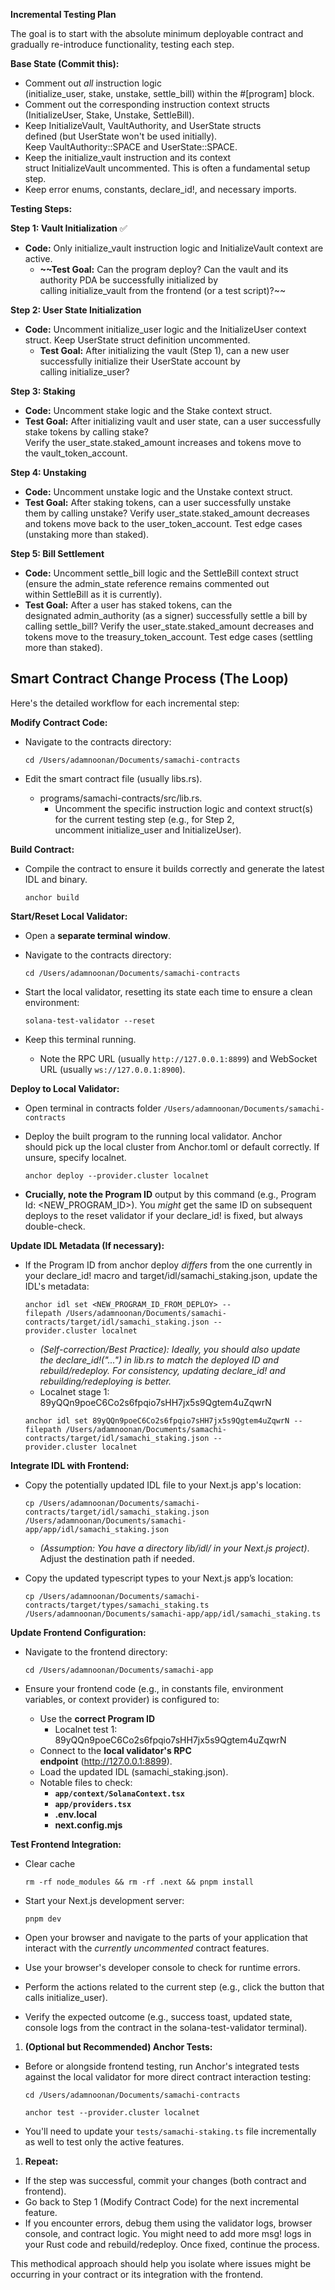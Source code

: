 **Incremental Testing Plan**

The goal is to start with the absolute minimum deployable contract and gradually re-introduce functionality, testing each step.

**Base State (Commit this):**

- Comment out *all* instruction logic (initialize_user, stake, unstake, settle_bill) within the #[program] block.
- Comment out the corresponding instruction context structs (InitializeUser, Stake, Unstake, SettleBill).
- Keep InitializeVault, VaultAuthority, and UserState structs defined (but UserState won't be used initially). Keep VaultAuthority::SPACE and UserState::SPACE.
- Keep the initialize_vault instruction and its context struct InitializeVault uncommented. This is often a fundamental setup step.
- Keep error enums, constants, declare_id!, and necessary imports.

**Testing Steps:**

**Step 1: Vault Initialization** ✅

- **Code:** Only initialize_vault instruction logic and InitializeVault context are active.
    - **~~Test Goal:** Can the program deploy? Can the vault and its authority PDA be successfully initialized by calling initialize_vault from the frontend (or a test script)?~~

**Step 2: User State Initialization**

- **Code:** Uncomment initialize_user logic and the InitializeUser context struct. Keep UserState struct definition uncommented.
    - **Test Goal:** After initializing the vault (Step 1), can a new user successfully initialize their UserState account by calling initialize_user?

**Step 3: Staking**

- **Code:** Uncomment stake logic and the Stake context struct.
- **Test Goal:** After initializing vault and user state, can a user successfully stake tokens by calling stake? Verify the user_state.staked_amount increases and tokens move to the vault_token_account.

**Step 4: Unstaking**

- **Code:** Uncomment unstake logic and the Unstake context struct.
- **Test Goal:** After staking tokens, can a user successfully unstake them by calling unstake? Verify user_state.staked_amount decreases and tokens move back to the user_token_account. Test edge cases (unstaking more than staked).

**Step 5: Bill Settlement**

- **Code:** Uncomment settle_bill logic and the SettleBill context struct (ensure the admin_state reference remains commented out within SettleBill as it is currently).
- **Test Goal:** After a user has staked tokens, can the designated admin_authority (as a signer) successfully settle a bill by calling settle_bill? Verify the user_state.staked_amount decreases and tokens move to the treasury_token_account. Test edge cases (settling more than staked).

## **Smart Contract Change Process (The Loop)**

Here's the detailed workflow for each incremental step:

**Modify Contract Code:**

- Navigate to the contracts directory:
    
    `cd /Users/adamnoonan/Documents/samachi-contracts`
    
- Edit the smart contract file (usually libs.rs).
    - programs/samachi-contracts/src/lib.rs.
        - Uncomment the specific instruction logic and context struct(s) for the current testing step (e.g., for Step 2, uncomment initialize_user and InitializeUser).

**Build Contract:**

- Compile the contract to ensure it builds correctly and generate the latest IDL and binary.
    
    `anchor build`
    

**Start/Reset Local Validator:**

- Open a **separate terminal window**.
- Navigate to the contracts directory:
    
    `cd /Users/adamnoonan/Documents/samachi-contracts`
    
- Start the local validator, resetting its state each time to ensure a clean environment:
    
    `solana-test-validator --reset`
    
- Keep this terminal running.
    - Note the RPC URL (usually `http://127.0.0.1:8899`) and WebSocket URL (usually `ws://127.0.0.1:8900`).

**Deploy to Local Validator:**

- Open terminal in contracts folder `/Users/adamnoonan/Documents/samachi-contracts`
- Deploy the built program to the running local validator. Anchor should pick up the local cluster from Anchor.toml or default correctly. If unsure, specify localnet.
    
    `anchor deploy --provider.cluster localnet`
    
- **Crucially, note the Program ID** output by this command (e.g., Program Id: <NEW_PROGRAM_ID>). You *might* get the same ID on subsequent deploys to the reset validator if your declare_id! is fixed, but always double-check.

**Update IDL Metadata (If necessary):**

- If the Program ID from anchor deploy *differs* from the one currently in your declare_id! macro and target/idl/samachi_staking.json, update the IDL's metadata:
    
    `anchor idl set <NEW_PROGRAM_ID_FROM_DEPLOY> --filepath /Users/adamnoonan/Documents/samachi-contracts/target/idl/samachi_staking.json --provider.cluster localnet`
    
    - *(Self-correction/Best Practice): Ideally, you should also update the declare_id!("...") in lib.rs to match the deployed ID and rebuild/redeploy. For consistency, updating declare_id! and rebuilding/redeploying is better.*
    - Localnet stage 1: 89yQQn9poeC6Co2s6fpqio7sHH7jx5s9Qgtem4uZqwrN
    
    `anchor idl set 89yQQn9poeC6Co2s6fpqio7sHH7jx5s9Qgtem4uZqwrN --filepath /Users/adamnoonan/Documents/samachi-contracts/target/idl/samachi_staking.json --provider.cluster localnet`
    

**Integrate IDL with Frontend:**

- Copy the potentially updated IDL file to your Next.js app's location:
    
    `cp /Users/adamnoonan/Documents/samachi-contracts/target/idl/samachi_staking.json /Users/adamnoonan/Documents/samachi-app/app/idl/samachi_staking.json`
    
    - *(Assumption: You have a directory lib/idl/ in your Next.js project)*. Adjust the destination path if needed.
- Copy the updated typescript types to your Next.js app’s location:
    
    `cp /Users/adamnoonan/Documents/samachi-contracts/target/types/samachi_staking.ts /Users/adamnoonan/Documents/samachi-app/app/idl/samachi_staking.ts`
    

**Update Frontend Configuration:**

- Navigate to the frontend directory:
    
    `cd /Users/adamnoonan/Documents/samachi-app`
    
- Ensure your frontend code (e.g., in constants file, environment variables, or context provider) is configured to:
    - Use the **correct Program ID**
        - Localnet test 1: 89yQQn9poeC6Co2s6fpqio7sHH7jx5s9Qgtem4uZqwrN
    - Connect to the **local validator's RPC endpoint** (http://127.0.0.1:8899).
    - Load the updated IDL (samachi_staking.json).
    - Notable files to check:
        - **`app/context/SolanaContext.tsx`**
        - **`app/providers.tsx`**
        - **.env.local**
        - **next.config.mjs**

**Test Frontend Integration:**

- Clear cache
    
    `rm -rf node_modules && rm -rf .next && pnpm install`
    
- Start your Next.js development server:
    
    `pnpm dev`
    
- Open your browser and navigate to the parts of your application that interact with the *currently uncommented* contract features.
- Use your browser's developer console to check for runtime errors.
- Perform the actions related to the current step (e.g., click the button that calls initialize_user).
- Verify the expected outcome (e.g., success toast, updated state, console logs from the contract in the solana-test-validator terminal).
1. **(Optional but Recommended) Anchor Tests:**
- Before or alongside frontend testing, run Anchor's integrated tests against the local validator for more direct contract interaction testing:
    
    `cd /Users/adamnoonan/Documents/samachi-contracts`
    
    `anchor test --provider.cluster localnet`
    
- You'll need to update your `tests/samachi-staking.ts` file incrementally as well to test only the active features.
1. **Repeat:**
- If the step was successful, commit your changes (both contract and frontend).
- Go back to Step 1 (Modify Contract Code) for the next incremental feature.
- If you encounter errors, debug them using the validator logs, browser console, and contract logic. You might need to add more msg! logs in your Rust code and rebuild/redeploy. Once fixed, continue the process.

This methodical approach should help you isolate where issues might be occurring in your contract or its integration with the frontend.